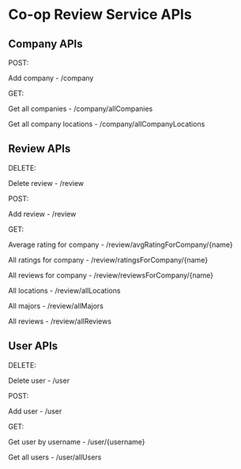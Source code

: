 # Co-op Review Service APIs

## Company APIs
POST:

Add company - /company

GET:

Get all companies - /company/allCompanies

Get all company locations - /company/allCompanyLocations


## Review APIs
DELETE:

Delete review - /review

POST:

Add review - /review

GET:

Average rating for company - /review/avgRatingForCompany/{name}

All ratings for company - /review/ratingsForCompany/{name}

All reviews for company - /review/reviewsForCompany/{name}

All locations - /review/allLocations

All majors - /review/allMajors

All reviews - /review/allReviews


## User APIs
DELETE:

Delete user - /user

POST:

Add user - /user

GET:

Get user by username - /user/{username}

Get all users - /user/allUsers